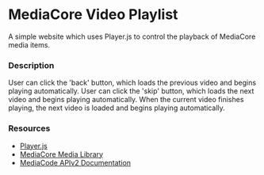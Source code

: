 # MediaCore Video Playlist

A simple website which uses Player.js to control the playback of MediaCore media items.

### Description

User can click the 'back' button, which loads the previous video and begins playing automatically.
User can click the 'skip' button, which loads the next video and begins playing automatically.
When the current video finishes playing, the next video is loaded and begins playing automatically.

### Resources

- [Player.js](https://github.com/embedly/player.js)
- [MediaCore Media Library](https://riipen.mediacore.tv)
- [MediaCode APIv2 Documentation](http://developers.mediacore.com/docs/media/items.html)
